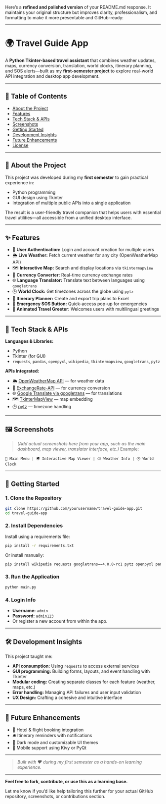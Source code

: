 Here’s a **refined and polished version** of your README.md response. It maintains your original structure but improves clarity, professionalism, and formatting to make it more presentable and GitHub-ready:

---

# 🌍 Travel Guide App

A **Python Tkinter-based travel assistant** that combines weather updates, maps, currency conversion, translation, world clocks, itinerary planning, and SOS alerts—built as my **first-semester project** to explore real-world API integration and desktop app development.

---

## 📑 Table of Contents

* [About the Project](#about-the-project)
* [Features](#features)
* [Tech Stack & APIs](#tech-stack--apis)
* [Screenshots](#screenshots)
* [Getting Started](#getting-started)
* [Development Insights](#development-insights)
* [Future Enhancements](#future-enhancements)
* [License](#license)

---

## 🧭 About the Project

This project was developed during my **first semester** to gain practical experience in:

* Python programming
* GUI design using Tkinter
* Integration of multiple public APIs into a single application

The result is a user-friendly travel companion that helps users with essential travel utilities—all accessible from a unified desktop interface.

---

## ✨ Features

* 🔐 **User Authentication:** Login and account creation for multiple users
* 🌦️ **Live Weather:** Fetch current weather for any city (OpenWeatherMap API)
* 🗺️ **Interactive Map:** Search and display locations via `tkintermapview`
* 💱 **Currency Converter:** Real-time currency exchange rates
* 🌐 **Language Translator:** Translate text between languages using `googletrans`
* 🕒 **World Clock:** Get timezones across the globe using `pytz`
* 📅 **Itinerary Planner:** Create and export trip plans to Excel
* 🚨 **Emergency SOS Button:** Quick-access pop-up for emergencies
* 🎉 **Animated Travel Greeter:** Welcomes users with multilingual greetings

---

## 🧪 Tech Stack & APIs

**Languages & Libraries:**

* Python
* Tkinter (for GUI)
* `requests`, `pandas`, `openpyxl`, `wikipedia`, `tkintermapview`, `googletrans`, `pytz`

**APIs Integrated:**

* 🌦️ [OpenWeatherMap API](https://openweathermap.org/api) — for weather data
* 💱 [ExchangeRate-API](https://www.exchangerate-api.com/) — for currency conversion
* 🌐 [Google Translate via googletrans](https://py-googletrans.readthedocs.io/en/latest/) — for translations
* 🗺️ [TkinterMapView](https://github.com/TomSchimansky/TkinterMapView) — map embedding
* 🕒 [pytz](https://pypi.org/project/pytz/) — timezone handling

---

## 🖼️ Screenshots

> *(Add actual screenshots here from your app, such as the main dashboard, map viewer, translator interface, etc.)*
> Example:

```
📍 Main Menu | 🌍 Interactive Map Viewer | ⛅ Weather Info | 🕒 World Clock
```

---

## 🚀 Getting Started

### 1. Clone the Repository

```bash
git clone https://github.com/yourusername/travel-guide-app.git
cd travel-guide-app
```

### 2. Install Dependencies

Install using a requirements file:

```bash
pip install -r requirements.txt
```

Or install manually:

```bash
pip install wikipedia requests googletrans==4.0.0-rc1 pytz openpyxl pandas tkintermapview
```

### 3. Run the Application

```bash
python main.py
```

### 4. Login Info

* **Username:** `admin`
* **Password:** `admin123`
* Or register a new account from within the app.

---

## 🛠️ Development Insights

This project taught me:

* **API consumption:** Using `requests` to access external services
* **GUI programming:** Building forms, layouts, and event handling with Tkinter
* **Modular coding:** Creating separate classes for each feature (weather, maps, etc.)
* **Error handling:** Managing API failures and user input validation
* **UX Design:** Crafting a cohesive and intuitive interface

---

## 🔮 Future Enhancements

* 🏨 Hotel & flight booking integration
* 🛎️ Itinerary reminders with notifications
* 🌙 Dark mode and customizable UI themes
* 📱 Mobile support using Kivy or PyQt

---



> *Built with ❤️ during my first semester as a hands-on learning experience.*

---

**Feel free to fork, contribute, or use this as a learning base.**


Let me know if you’d like help tailoring this further for your actual GitHub repository, screenshots, or contributions section.
